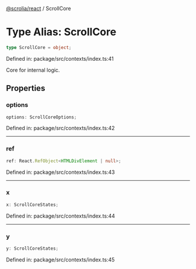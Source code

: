 [@scrolia/react](../README.md) / ScrollCore

# Type Alias: ScrollCore

```ts
type ScrollCore = object;
```

Defined in: package/src/contexts/index.ts:41

Core for internal logic.

## Properties

### options

```ts
options: ScrollCoreOptions;
```

Defined in: package/src/contexts/index.ts:42

***

### ref

```ts
ref: React.RefObject<HTMLDivElement | null>;
```

Defined in: package/src/contexts/index.ts:43

***

### x

```ts
x: ScrollCoreStates;
```

Defined in: package/src/contexts/index.ts:44

***

### y

```ts
y: ScrollCoreStates;
```

Defined in: package/src/contexts/index.ts:45
